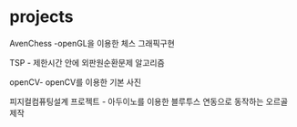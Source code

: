 # projects

AvenChess -openGL을 이용한 체스 그래픽구현

TSP - 제한시간 안에 외판원순환문제 알고리즘

openCV- openCV를 이용한 기본 사진  

피지컬컴퓨팅설계 프로젝트 - 아두이노를 이용한 블루투스 연동으로 동작하는 오르골 제작
